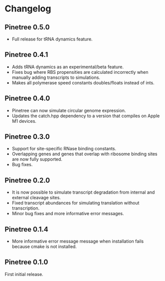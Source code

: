 # Changelog

## Pinetree 0.5.0

- Full release for tRNA dynamics feature.

## Pinetree 0.4.1

- Adds tRNA dynamics as an experimental/beta feature.
- Fixes bug where RBS propensities are calculated incorrectly when manually adding transcripts to simulations.
- Makes all polymerase speed constants doubles/floats instead of ints.

## Pinetree 0.4.0

- Pinetree can now simulate circular genome expression.
- Updates the catch.hpp dependency to a version that compiles on Apple M1 devices. 

## Pinetree 0.3.0

- Support for site-specific RNase binding constants.
- Overlapping genes and genes that overlap with ribosome binding sites are now fully supported.
- Bug fixes. 

## Pinetree 0.2.0

- It is now possible to simulate transcript degradation from internal and external cleavage sites.
- Fixed transcript abundances for simulating translation without transcription.
- Minor bug fixes and more informative error messages.

## Pinetree 0.1.4

- More informative error message message when installation fails because cmake is not installed.

## Pinetree 0.1.0

First initial release.
